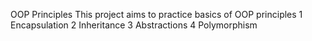 OOP Principles 
This project aims to practice basics of OOP principles
1 Encapsulation
2 Inheritance
3 Abstractions
4 Polymorphism
